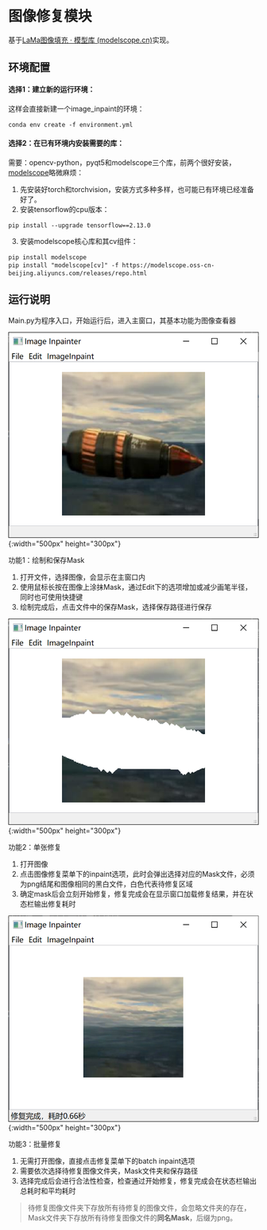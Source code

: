 # 图像修复模块

基于[LaMa图像填充 · 模型库 (modelscope.cn)](https://www.modelscope.cn/models/iic/cv_fft_inpainting_lama/summary)实现。

## 环境配置

#### 选择1：建立新的运行环境：

这样会直接新建一个image_inpaint的环境：

```
conda env create -f environment.yml
```

#### 选择2：在已有环境内安装需要的库：

需要：opencv-python，pyqt5和modelscope三个库，前两个很好安装，[modelscope](https://www.modelscope.cn/docs/%E7%8E%AF%E5%A2%83%E5%AE%89%E8%A3%85#:~:text=%E6%9D%A1%E4%BB%B6%E8%87%AA%E8%A1%8C%E9%80%89%E6%8B%A9%E3%80%82-,ModelScope%20Library%20%E5%AE%89%E8%A3%85,-%23)略微麻烦：

1. 先安装好torch和torchvision，安装方式多种多样，也可能已有环境已经准备好了。
2. 安装tensorflow的cpu版本：

```
pip install --upgrade tensorflow==2.13.0
```

3. 安装modelscope核心库和其cv组件：

```
pip install modelscope
pip install "modelscope[cv]" -f https://modelscope.oss-cn-beijing.aliyuncs.com/releases/repo.html
```

## 运行说明

Main.py为程序入口，开始运行后，进入主窗口，其基本功能为图像查看器

![alt text](./attachments/image.png){:width="500px" height="300px"}

功能1：绘制和保存Mask

1. 打开文件，选择图像，会显示在主窗口内
2. 使用鼠标长按在图像上涂抹Mask，通过Edit下的选项增加或减少画笔半径，同时也可使用快捷键
3. 绘制完成后，点击文件中的保存Mask，选择保存路径进行保存

![alt text](./attachments/image-1.png){:width="500px" height="300px"}

功能2：单张修复

1. 打开图像
2. 点击图像修复菜单下的inpaint选项，此时会弹出选择对应的Mask文件，必须为png结尾和图像相同的黑白文件，白色代表待修复区域
3. 确定mask后会立刻开始修复，修复完成会在显示窗口加载修复结果，并在状态栏输出修复耗时

![alt text](./attachments/image-2.png){:width="500px" height="300px"}

功能3：批量修复

1. 无需打开图像，直接点击修复菜单下的batch inpaint选项
2. 需要依次选择待修复图像文件夹，Mask文件夹和保存路径
3. 选择完成后会进行合法性检查，检查通过开始修复，修复完成会在状态栏输出总耗时和平均耗时

> 待修复图像文件夹下存放所有待修复的图像文件，会忽略文件夹的存在，Mask文件夹下存放所有待修复图像文件的**同名Mask**，后缀为png。